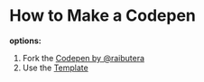 # How to Make a Codepen 

**options:**
1. Fork the [Codepen by @raibutera](http://codepen.io/Rai/pen/rVjzoX?)
2. Use the [Template](/codepen-template.html)
